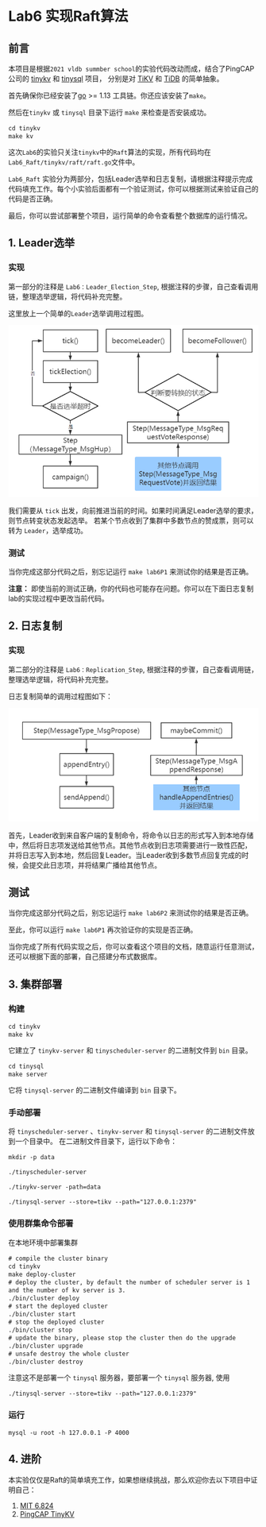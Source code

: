 # Lab6 实现Raft算法

## 前言

本项目是根据`2021 vldb summber school`的实验代码改动而成，结合了PingCAP公司的 [tinykv](https://) 和 [tinysql](https://) 项目，
分别是对 [TiKV]() 和 [TiDB]() 的简单抽象。

首先确保你已经安装了[go](https://golang.org/doc/install) >= 1.13 工具链。你还应该安装了`make`。

然后在`tinykv` 或 `tinysql` 目录下运行 `make` 来检查是否安装成功。

```
cd tinykv
make kv
```

这次`Lab6`的实验只关注`tinykv`中的`Raft`算法的实现，所有代码均在`Lab6_Raft/tinykv/raft/raft.go`文件中。

`Lab6_Raft` 实验分为两部分，包括Leader选举和日志复制，请根据注释提示完成代码填充工作。每个小实验后面都有一个验证测试，你可以根据测试来验证自己的代码是否正确。

最后，你可以尝试部署整个项目，运行简单的命令查看整个数据库的运行情况。

## 1. Leader选举

### 实现
第一部分的注释是 `Lab6：Leader_Election_Step`, 根据注释的步骤，自己查看调用链，整理选举逻辑，将代码补充完整。

这里放上一个简单的`Leader`选举调用过程图。

![img.png](docs/image/leader_election.png)

我们需要从 `tick` 出发，向前推进当前的时间。如果时间满足Leader选举的要求，则节点转变状态发起选举。
若某个节点收到了集群中多数节点的赞成票，则可以转为 `Leader`，选举成功。

### 测试
当你完成这部分代码之后，别忘记运行 `make lab6P1` 来测试你的结果是否正确。

**注意：** 即使当前的测试正确，你的代码也可能存在问题。你可以在下面日志复制lab的实现过程中更改当前代码。


## 2. 日志复制

### 实现

第二部分的注释是 `Lab6：Replication_Step`, 根据注释的步骤，自己查看调用链，整理选举逻辑，将代码补充完整。

日志复制简单的调用过程图如下：

![img.png](docs/image/Replication.png)

首先，Leader收到来自客户端的复制命令，将命令以日志的形式写入到本地存储中，然后将日志项发送给其他节点。其他节点收到日志项需要进行一致性匹配，
并将日志写入到本地，然后回复Leader。当Leader收到多数节点回复完成的时候，会提交此日志项，并将结果广播给其他节点。

## 测试

当你完成这部分代码之后，别忘记运行 `make lab6P2` 来测试你的结果是否正确。 

至此，你可以运行 `make lab6P1` 再次验证你的实现是否正确。

当你完成了所有代码实现之后，你可以查看这个项目的文档，随意运行任意测试，还可以根据下面的部署，自己搭建分布式数据库。

## 3. 集群部署

### 构建

```
cd tinykv
make kv
```

它建立了 `tinykv-server` 和 `tinyscheduler-server` 的二进制文件到 `bin` 目录。

```
cd tinysql
make server
```
它将 `tinysql-server` 的二进制文件编译到 `bin` 目录下。


### 手动部署

将 `tinyscheduler-server` 、`tinykv-server` 和 `tinysql-server` 的二进制文件放到一个目录中。
在二进制文件目录下，运行以下命令：

```
mkdir -p data
```

```
./tinyscheduler-server
```

```
./tinykv-server -path=data
```

```
./tinysql-server --store=tikv --path="127.0.0.1:2379"
```

### 使用群集命令部署

在本地环境中部署集群

```
# compile the cluster binary
cd tinykv
make deploy-cluster
# deploy the cluster, by default the number of scheduler server is 1 and the number of kv server is 3.
./bin/cluster deploy
# start the deployed cluster
./bin/cluster start
# stop the deployed cluster
./bin/cluster stop
# update the binary, please stop the cluster then do the upgrade
./bin/cluster upgrade
# unsafe destroy the whole cluster
./bin/cluster destroy
```

注意这不是部署一个 `tinysql` 服务器，要部署一个 `tinysql` 服务器, 使用
```
./tinysql-server --store=tikv --path="127.0.0.1:2379"
```

### 运行

```
mysql -u root -h 127.0.0.1 -P 4000
```


## 4. 进阶

本实验仅仅是Raft的简单填充工作，如果想继续挑战，那么欢迎你去以下项目中证明自己：

1. [MIT 6.824](https://pdos.csail.mit.edu/6.824/schedule.html)
2. [PingCAP TinyKV](https://github.com/tidb-incubator/tinykv)
